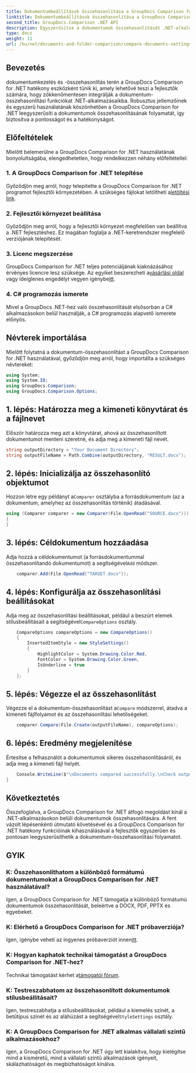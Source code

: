 ```yaml
---
title: Dokumentumbeállítások összehasonlítása a GroupDocs Comparison for .NET alkalmazásban
linktitle: Dokumentumbeállítások összehasonlítása a GroupDocs Comparison for .NET alkalmazásban
second_title: GroupDocs.Comparison .NET API
description: Egyszerűsítse a dokumentumok összehasonlítását .NET-alkalmazásokban a GroupDocs Comparison segítségével. Hasonlítsa össze a dokumentumokat könnyedén a fejlett funkciókkal.
type: docs
weight: 11
url: /hu/net/documents-and-folder-comparison/compare-documents-settings-dotnet/
---
```

## Bevezetés
dokumentumkezelés és -összehasonlítás terén a GroupDocs Comparison for .NET hatékony eszközként tűnik ki, amely lehetővé teszi a fejlesztők számára, hogy zökkenőmentesen integrálják a dokumentum-összehasonlítási funkciókat .NET-alkalmazásaikba. Robusztus jellemzőinek és egyszerű használatának köszönhetően a GroupDocs Comparison for .NET leegyszerűsíti a dokumentumok összehasonlításának folyamatát, így biztosítva a pontosságot és a hatékonyságot.
## Előfeltételek
Mielőtt belemerülne a GroupDocs Comparison for .NET használatának bonyolultságába, elengedhetetlen, hogy rendelkezzen néhány előfeltétellel:
### 1. A GroupDocs Comparison for .NET telepítése
 Győződjön meg arról, hogy telepítette a GroupDocs Comparison for .NET programot fejlesztői környezetében. A szükséges fájlokat letöltheti a[letöltési link](https://releases.groupdocs.com/comparison/net/).
### 2. Fejlesztői környezet beállítása
Győződjön meg arról, hogy a fejlesztői környezet megfelelően van beállítva a .NET fejlesztéshez. Ez magában foglalja a .NET-keretrendszer megfelelő verziójának telepítését.
### 3. Licenc megszerzése
 GroupDocs Comparison for .NET teljes potenciáljának kiaknázásához érvényes licencre lesz szüksége. Az egyiket beszerezheti a[vásárlási oldal](https://purchase.groupdocs.com/buy) vagy ideiglenes engedélyt vegyen igénybe[itt](https://purchase.groupdocs.com/temporary-license/).
### 4. C# programozás ismerete
Mivel a GroupDocs .NET-hez való összehasonlítását elsősorban a C# alkalmazásokon belül használják, a C# programozás alapvető ismerete előnyös.

## Névterek importálása
Mielőtt folytatná a dokumentum-összehasonlítást a GroupDocs Comparison for .NET használatával, győződjön meg arról, hogy importálta a szükséges névtereket:
```csharp
using System;
using System.IO;
using GroupDocs.Comparison;
using GroupDocs.Comparison.Options;
```
## 1. lépés: Határozza meg a kimeneti könyvtárat és a fájlnevet
Először határozza meg azt a könyvtárat, ahová az összehasonlított dokumentumot menteni szeretné, és adja meg a kimeneti fájl nevét.
```csharp
string outputDirectory = "Your Document Directory";
string outputFileName = Path.Combine(outputDirectory, "RESULT.docx");
```
## 2. lépés: Inicializálja az összehasonlító objektumot
 Hozzon létre egy példányt a`Comparer` osztályba a forrásdokumentum (az a dokumentum, amelyhez az összehasonlítás történik) átadásával.
```csharp
using (Comparer comparer = new Comparer(File.OpenRead("SOURCE.docx")))
{
}
```
## 3. lépés: Céldokumentum hozzáadása
 Adja hozzá a céldokumentumot (a forrásdokumentummal összehasonlítandó dokumentumot) a segítségével`Add` módszer.
```csharp
    comparer.Add(File.OpenRead("TARGET.docx"));
```
## 4. lépés: Konfigurálja az összehasonlítási beállításokat
 Adja meg az összehasonlítási beállításokat, például a beszúrt elemek stílusbeállításait a segítségével`CompareOptions` osztály.
```csharp
    CompareOptions compareOptions = new CompareOptions()
    {
        InsertedItemStyle = new StyleSettings()
        {
            HighlightColor = System.Drawing.Color.Red,
            FontColor = System.Drawing.Color.Green,
            IsUnderline = true
        }
    };
```
## 5. lépés: Végezze el az összehasonlítást
 Végezze el a dokumentum-összehasonlítást a`Compare` módszerrel, átadva a kimeneti fájlfolyamot és az összehasonlítási lehetőségeket.
```csharp
    comparer.Compare(File.Create(outputFileName), compareOptions);
```
## 6. lépés: Eredmény megjelenítése
Értesítse a felhasználót a dokumentumok sikeres összehasonlításáról, és adja meg a kimeneti fájl helyét.
```csharp
    Console.WriteLine($"\nDocuments compared successfully.\nCheck output in {Directory.GetCurrentDirectory()}.");
}
```

## Következtetés
Összefoglalva, a GroupDocs Comparison for .NET átfogó megoldást kínál a .NET-alkalmazásokon belüli dokumentumok összehasonlítására. A fent vázolt lépésenkénti útmutató követésével és a GroupDocs Comparison for .NET hatékony funkcióinak kihasználásával a fejlesztők egyszerűen és pontosan leegyszerűsíthetik a dokumentum-összehasonlítási folyamatot.
## GYIK
### K: Összehasonlíthatom a különböző formátumú dokumentumokat a GroupDocs Comparison for .NET használatával?
Igen, a GroupDocs Comparison for .NET támogatja a különböző formátumú dokumentumok összehasonlítását, beleértve a DOCX, PDF, PPTX és egyebeket.
### K: Elérhető a GroupDocs Comparison for .NET próbaverziója?
 Igen, igénybe veheti az ingyenes próbaverziót innen[itt](https://releases.groupdocs.com/).
### K: Hogyan kaphatok technikai támogatást a GroupDocs Comparison for .NET-hez?
 Technikai támogatást kérhet a[támogatói fórum](https://forum.groupdocs.com/c/comparison/12).
### K: Testreszabhatom az összehasonlított dokumentumok stílusbeállításait?
 Igen, testreszabhatja a stílusbeállításokat, például a kiemelés színét, a betűtípus színét és az aláhúzást a segítségével`StyleSettings` osztály.
### K: A GroupDocs Comparison for .NET alkalmas vállalati szintű alkalmazásokhoz?
Igen, a GroupDocs Comparison for .NET úgy lett kialakítva, hogy kielégítse mind a kisméretű, mind a vállalati szintű alkalmazások igényeit, skálázhatóságot és megbízhatóságot kínálva.